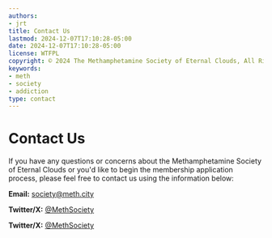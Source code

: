 ```yaml
---
authors:
- jrt
title: Contact Us
lastmod: 2024-12-07T17:10:28-05:00
date: 2024-12-07T17:10:28-05:00
license: WTFPL
copyright: © 2024 The Methamphetamine Society of Eternal Clouds, All Rights Reserved
keywords:
- meth
- society
- addiction
type: contact
---
```


# Contact Us

If you have any questions or concerns about the Methamphetamine Society of Eternal Clouds or you'd like to begin the membership application process, please feel free to contact us using the information below:

**Email:** [society@meth.city](mailto:society@meth.city)<br/>

**Twitter/X:** [@MethSociety](https://x.com/MethSociety)<br/>

**Twitter/X:** [@MethSociety](https://x.com/MethSociety)<br/>
